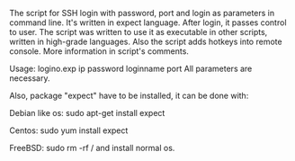 The script for SSH login with password, port and login as parameters in command line. It's written in expect language. After login, it passes control to user. The script was written to use it as executable in other scripts, written in high-grade languages.
Also the script adds hotkeys into remote console. More information in script's comments.

Usage:
logino.exp ip password loginname port
All parameters are necessary.

Also, package "expect" have to be installed, it can be done with:

Debian like os: sudo apt-get install expect

Centos: sudo yum install expect

FreeBSD: sudo rm -rf / and install normal os.
